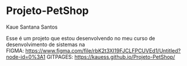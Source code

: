 # Projeto-PetShop
Kaue Santana Santos

 Esse é um projeto que estou desenvolvendo no meu curso de desenvolvimento de sistemas na  
FIGMA: https://www.figma.com/file/rbK2t3XI19FJCLFPCUVEd1/Untitled?node-id=0%3A1
GITPAGES: https://kauess.github.io/Projeto-PetShop/
